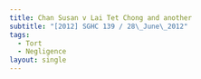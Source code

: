 ```yaml
---
title: Chan Susan v Lai Tet Chong and another
subtitle: "[2012] SGHC 139 / 28\_June\_2012"
tags:
  - Tort
  - Negligence
layout: single
---
```


